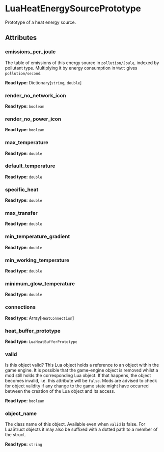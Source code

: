 # LuaHeatEnergySourcePrototype

Prototype of a heat energy source.

## Attributes

### emissions_per_joule

The table of emissions of this energy source in `pollution/Joule`, indexed by pollutant type. Multiplying it by energy consumption in `Watt` gives `pollution/second`.

**Read type:** Dictionary[`string`, `double`]

### render_no_network_icon

**Read type:** `boolean`

### render_no_power_icon

**Read type:** `boolean`

### max_temperature

**Read type:** `double`

### default_temperature

**Read type:** `double`

### specific_heat

**Read type:** `double`

### max_transfer

**Read type:** `double`

### min_temperature_gradient

**Read type:** `double`

### min_working_temperature

**Read type:** `double`

### minimum_glow_temperature

**Read type:** `double`

### connections

**Read type:** Array[`HeatConnection`]

### heat_buffer_prototype

**Read type:** `LuaHeatBufferPrototype`

### valid

Is this object valid? This Lua object holds a reference to an object within the game engine. It is possible that the game-engine object is removed whilst a mod still holds the corresponding Lua object. If that happens, the object becomes invalid, i.e. this attribute will be `false`. Mods are advised to check for object validity if any change to the game state might have occurred between the creation of the Lua object and its access.

**Read type:** `boolean`

### object_name

The class name of this object. Available even when `valid` is false. For LuaStruct objects it may also be suffixed with a dotted path to a member of the struct.

**Read type:** `string`

